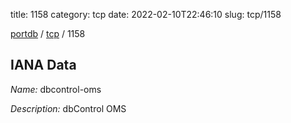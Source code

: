 title: 1158
category: tcp
date: 2022-02-10T22:46:10
slug: tcp/1158

[portdb](/) / [tcp](/category/tcp.html) / 1158


## IANA Data

_Name:_ dbcontrol-oms

_Description:_ dbControl OMS

